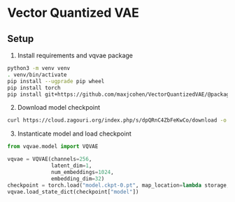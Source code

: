 # Vector Quantized VAE

## Setup

1. Install requirements and vqvae package
```bash
python3 -m venv venv
. venv/bin/activate
pip install --ugprade pip wheel
pip install torch
pip install git+https://github.com/maxjcohen/VectorQuantizedVAE/@package
```

2. Download model checkpoint
```bash
curl https://cloud.zagouri.org/index.php/s/dpQRnC4ZbFeKwCo/download -o model.ckpt
```

3. Instanticate model and load checkpoint
```python
from vqvae.model import VQVAE

vqvae = VQVAE(channels=256,
              latent_dim=1,
              num_embeddings=1024,
              embedding_dim=32)
checkpoint = torch.load("model.ckpt-0.pt", map_location=lambda storage, loc: storage)
vqvae.load_state_dict(checkpoint["model"])
```
